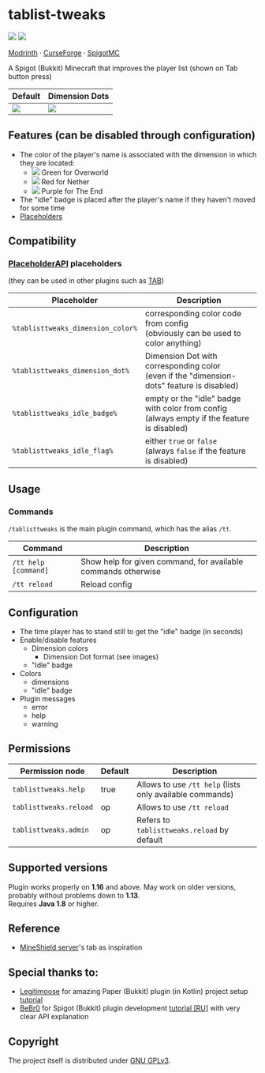 # tablist-tweaks

![](https://img.shields.io/badge/MINECRAFT-1.16+-966C4A?style=for-the-badge&labelColor=53AC56)
![](https://img.shields.io/badge/JAVA-1.8+-5283A2?style=for-the-badge&labelColor=E86F00)

[Modrinth](https://modrinth.com/plugin/tablist-tweaks) ·
[CurseForge](https://www.curseforge.com/minecraft/bukkit-plugins/tablist-tweaks) ·
[SpigotMC](https://www.spigotmc.org/resources/tablist-tweaks.109018)

A Spigot (Bukkit) Minecraft that improves the player list (shown on Tab button press)


| Default  | Dimension Dots |
|----------|----------------|
| ![](https://cdn.modrinth.com/data/MDSeFHTz/images/d9c0e5e978036931665b3d4dcb894899764e4465.png) | ![](https://cdn.modrinth.com/data/MDSeFHTz/images/29d827ef25d4b87c282dab696cd6c2f19374f313.png) |


## Features (can be disabled through configuration)

- The color of the player's name is associated with the dimension in which they are located:
  - ![](https://via.placeholder.com/15/55ff55/55ff55.png) Green for Overworld
  - ![](https://via.placeholder.com/15/ff5555/ff5555.png) Red for Nether
  - ![](https://via.placeholder.com/15/ff55ff/ff55ff.png) Purple for The End
- The "idle" badge is placed after the player's name if they haven't moved for some time
- [Placeholders](#compatibility)


## Compatibility
### [PlaceholderAPI](https://www.spigotmc.org/resources/placeholderapi.6245/) placeholders
(they can be used in other plugins such as [TAB](https://modrinth.com/plugin/tab-was-taken))

| Placeholder                       | Description                                                                                    |
|-----------------------------------|------------------------------------------------------------------------------------------------|
| `%tablisttweaks_dimension_color%` | corresponding color code from config<br/>(obviously can be used to color anything)             |
| `%tablisttweaks_dimension_dot%`   | Dimension Dot with corresponding color<br/>(even if the "dimension-dots" feature is disabled)  |
| `%tablisttweaks_idle_badge%`      | empty or the "idle" badge with color from config<br/>(always empty if the feature is disabled) |
| `%tablisttweaks_idle_flag%`       | either `true` or `false`<br/>(always `false` if the feature is disabled)                       |


## Usage

### Commands

`/tablisttweaks` is the main plugin command, which has the alias `/tt`.

| Command              | Description                                                   |
|----------------------|---------------------------------------------------------------|
| `/tt help [command]` | Show help for given command, for available commands otherwise |
| `/tt reload`         | Reload config                                                 |


## Configuration

- The time player has to stand still to get the "idle" badge (in seconds)
- Enable/disable features
  - Dimension colors
    - Dimension Dot format (see images)
  - "Idle" badge
- Colors
  - dimensions
  - "idle" badge
- Plugin messages
  - error
  - help
  - warning


## Permissions

| Permission node        | Default | Description                                               |
|------------------------|---------|-----------------------------------------------------------|
| `tablisttweaks.help`   | true    | Allows to use `/tt help` (lists only available commands)  |
| `tablisttweaks.reload` | op      | Allows to use `/tt reload`                                |
| `tablisttweaks.admin`  | op      | Refers to `tablisttweaks.reload` by default               |


## Supported versions
Plugin works properly on **1.16** and above. May work on older versions, probably without problems down to **1.13**.  
Requires **Java 1.8** or higher.


## Reference

- [MineShield server](https://shield.land/mineshield)'s tab as inspiration


## Special thanks to:

- [Legitimoose](https://www.youtube.com/c/Legitimoose) for amazing Paper (Bukkit) plugin (in Kotlin) project setup [tutorial](https://youtu.be/5DBJcz0ceaw)
- [BeBr0](https://www.youtube.com/c/BeBr0) for Spigot (Bukkit) plugin development [tutorial [RU]](https://youtube.com/playlist?list=PLlLq-eYkh0bB_uyZN4NdzkxLBs9glZmIT) with very clear API explanation


## Copyright

The project itself is distributed under [GNU GPLv3](./LICENSE).
